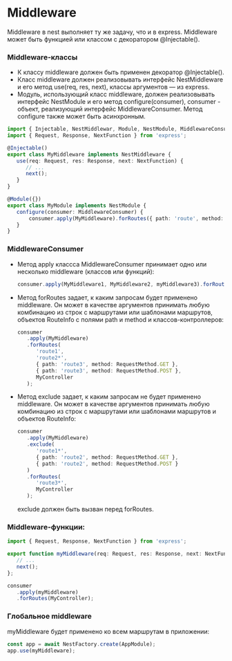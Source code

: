 # Middleware

Middleware в nest выполняет ту же задачу, что и в express. Middleware может быть функцией или классом с декоратором
@Injectable().

### Middleware-классы

-  К классу middleware должен быть применен декоратор @Injectable().
-  Класс middleware должен реализовывать интерфейс NestMiddleware и его метод use(req, res, next), классы аргументов — 
   из express.
-  Модуль, использующий класс middleware, должен реализовывать интерфейс NestModule и его метод configure(consumer), 
   consumer - объект, реализующий интерфейс MiddlewareConsumer. Метод configure также может быть асинхронным.

```typescript
import { Injectable, NestMiddlewar, Module, NestModule, MiddlewareConsumer, RequestMethod } from '@nest/common';
import { Request, Response, NextFunction } from 'express';

@Injectable()  
export class MyMiddleware implements NestMiddleware {
   use(req: Request, res: Response, next: NextFunction) {
      // ...
      next();
   }
}

@Module({})
export class MyModule implements NestModule {
   configure(consumer: MiddlewareConsumer) {
       consumer.apply(MyMiddleware).forRoutes({ path: 'route', method: RequestMethod.GET });
   }
}
```

### MiddlewareConsumer

-  Метод apply классса MiddlewareConsumer принимает одно или несколько middleware (классов или функций):

   ```typescript
   consumer.apply(MyMiddleware1, MyMiddleware2, myMiddleware3).forRoutes(MyController);
   ```

-  Метод forRoutes задает, к каким запросам будет применено middleware. Он может в качестве аргументов принимать
   любую комбинацию из строк с маршрутами или шаблонами маршрутов, объектов RouteInfo с полями path и method
   и классов-контроллеров:

   ```typescript
   consumer
      .apply(MyMiddleware)
      .forRoutes(
         'route1',
         'route2*',
         { path: 'route3', method: RequestMethod.GET },
         { path: 'route3', method: RequestMethod.POST },
         MyController
      );
   ```

-  Метод exclude задает, к каким запросам не будет применено middleware. Он может в качестве аргументов принимать
   любую комбинацию из строк с маршрутами или шаблонами маршрутов и объектов RouteInfo:

   ```typescript
   consumer
      .apply(MyMiddleware)
      .exclude(
         'route1*',
         { path: 'route2', method: RequestMethod.GET },
         { path: 'route2', method: RequestMethod.POST }
      )
      .forRoutes(
         'route3*',
         MyController
      );
   ```
   
   exclude должен быть вызван перед forRoutes.

### Middleware-функции:

```typescript
import { Request, Response, NextFunction } from 'express';

export function myMiddleware(req: Request, res: Response, next: NextFunction) {
   // ...
   next();
};
```
```typescript
consumer
   .apply(myMiddleware)
   .forRoutes(MyController);
```

### Глобальное middleware

myMiddleware будет применено ко всем маршрутам в приложении:

```typescript
const app = await NestFactory.create(AppModule);
app.use(myMiddleware);
```
